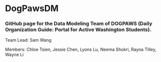 # DogPawsDM

### GitHub page for the Data Modeling Team of DOGPAWS (Daily Organization Guide: Portal for Active Washington Students).

Team Lead: Sam Wang

Members: Chloe Tsien, Jessie Chen, Lyons Lu, Neema Shokri, Rayna Tilley, Wayne Li

